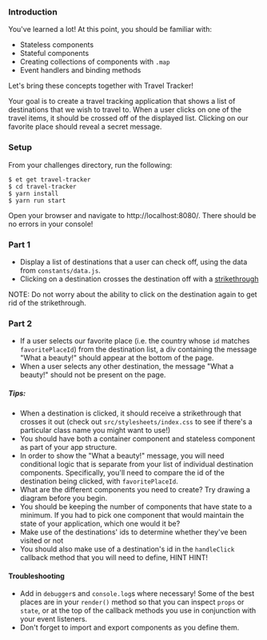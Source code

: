 ### Introduction

You've learned a lot! At this point, you should be familiar with:

* Stateless components
* Stateful components
* Creating collections of components with `.map`
* Event handlers and binding methods

Let's bring these concepts together with Travel Tracker!

Your goal is to create a travel tracking application that shows a list of destinations that we wish to travel to. When a user clicks on one of the travel items, it should be crossed off of the displayed list. Clicking on our favorite place should reveal a secret message.

### Setup

From your challenges directory, run the following:

```no-highlight
$ et get travel-tracker
$ cd travel-tracker
$ yarn install
$ yarn run start
```

Open your browser and navigate to http://localhost:8080/. There should be no errors in your console!

### Part 1

* Display a list of destinations that a user can check off, using the data from `constants/data.js`.
* Clicking on a destination crosses the destination off with a [strikethrough](https://en.wikipedia.org/wiki/Strikethrough)

NOTE: Do not worry about the ability to click on the destination again to get rid of the strikethrough.

### Part 2

* If a user selects our favorite place (i.e. the country whose `id` matches `favoritePlaceId`) from the destination list, a div containing the message "What a beauty!" should appear at the bottom of the page.
* When a user selects any other destination, the message "What a beauty!" should not be present on the page.

##### Tips:
* When a destination is clicked, it should receive a strikethrough that crosses it out (check out `src/stylesheets/index.css` to see if there's a particular class name you might want to use!)
* You should have both a container component and stateless component as part of your app structure.
* In order to show the "What a beauty!" message, you will need conditional logic that is separate from your list of individual destination components. Specifically, you'll need to compare the id of the destination being clicked, with `favoritePlaceId`.
* What are the different components you need to create? Try drawing a diagram before you begin.
* You should be keeping the number of components that have state to a minimum. If you had to pick one component that would maintain the state of your application, which one would it be?
* Make use of the destinations' ids to determine whether they've been visited or not
* You should also make use of a destination's id in the `handleClick` callback method that you will need to define, HINT HINT!

#### Troubleshooting

- Add in `debugger`s and `console.log`s where necessary! Some of the best places are in your `render()` method so that you can inspect `props` or `state`, or at the top of the callback methods you use in conjunction with your event listeners.
- Don't forget to import and export components as you define them.
